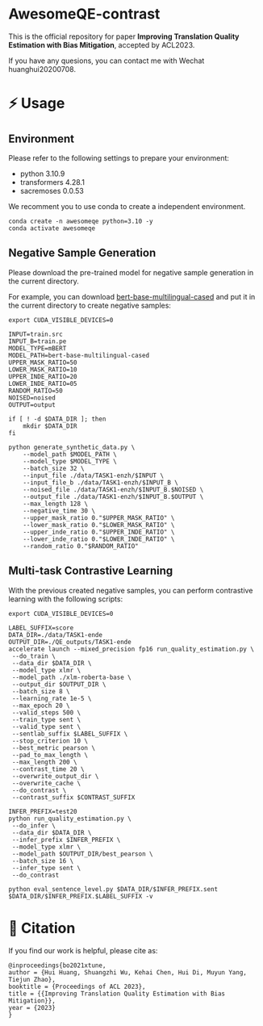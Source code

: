 # AwesomeQE-contrast

This is the official repository for paper **Improving Translation Quality Estimation with Bias Mitigation**, accepted by ACL2023.

If you have any quesions, you can contact me with Wechat huanghui20200708.

# ⚡️ Usage
## Environment
Please refer to the following settings to prepare your environment:
- python 3.10.9
- transformers 4.28.1
- sacremoses 0.0.53

We recomment you to use conda to create a independent environment.

```shell
conda create -n awesomeqe python=3.10 -y
conda activate awesomeqe
```
## Negative Sample Generation
Please download the pre-trained model for negative sample generation in the current directory.

For example, you can download [bert-base-multilingual-cased](https://huggingface.co/bert-base-multilingual-cased) and put it in the current directory to create negative samples:
```shell
export CUDA_VISIBLE_DEVICES=0

INPUT=train.src
INPUT_B=train.pe
MODEL_TYPE=mBERT
MODEL_PATH=bert-base-multilingual-cased
UPPER_MASK_RATIO=50
LOWER_MASK_RATIO=10
UPPER_INDE_RATIO=20
LOWER_INDE_RATIO=05
RANDOM_RATIO=50
NOISED=noised
OUTPUT=output

if [ ! -d $DATA_DIR ]; then
	mkdir $DATA_DIR
fi

python generate_synthetic_data.py \
	--model_path $MODEL_PATH \
	--model_type $MODEL_TYPE \
	--batch_size 32 \
	--input_file ./data/TASK1-enzh/$INPUT \
	--input_file_b ./data/TASK1-enzh/$INPUT_B \
	--noised_file ./data/TASK1-enzh/$INPUT_B.$NOISED \
	--output_file ./data/TASK1-enzh/$INPUT_B.$OUTPUT \
	--max_length 128 \
	--negative_time 30 \
	--upper_mask_ratio 0."$UPPER_MASK_RATIO" \
	--lower_mask_ratio 0."$LOWER_MASK_RATIO" \
	--upper_inde_ratio 0."$UPPER_INDE_RATIO" \
	--lower_inde_ratio 0."$LOWER_INDE_RATIO" \
	--random_ratio 0."$RANDOM_RATIO"
```

## Multi-task Contrastive Learning
With the previous created negative samples, you can perform contrastive learning with the following scripts:

```shell
export CUDA_VISIBLE_DEVICES=0

LABEL_SUFFIX=score
DATA_DIR=./data/TASK1-ende
OUTPUT_DIR=./QE_outputs/TASK1-ende
accelerate launch --mixed_precision fp16 run_quality_estimation.py \
 --do_train \
 --data_dir $DATA_DIR \
 --model_type xlmr \
 --model_path ./xlm-roberta-base \
 --output_dir $OUTPUT_DIR \
 --batch_size 8 \
 --learning_rate 1e-5 \
 --max_epoch 20 \
 --valid_steps 500 \
 --train_type sent \
 --valid_type sent \
 --sentlab_suffix $LABEL_SUFFIX \
 --stop_criterion 10 \
 --best_metric pearson \
 --pad_to_max_length \
 --max_length 200 \
 --contrast_time 20 \
 --overwrite_output_dir \
 --overwrite_cache \
 --do_contrast \
 --contrast_suffix $CONTRAST_SUFFIX

INFER_PREFIX=test20
python run_quality_estimation.py \
 --do_infer \
 --data_dir $DATA_DIR \
 --infer_prefix $INFER_PREFIX \
 --model_type xlmr \
 --model_path $OUTPUT_DIR/best_pearson \
 --batch_size 16 \
 --infer_type sent \
 --do_contrast

python eval_sentence_level.py $DATA_DIR/$INFER_PREFIX.sent $DATA_DIR/$INFER_PREFIX.$LABEL_SUFFIX -v

```
# 💬 Citation
If you find our work is helpful, please cite as:

```
@inproceedings{bo2021xtune,
author = {Hui Huang, Shuangzhi Wu, Kehai Chen, Hui Di, Muyun Yang, Tiejun Zhao},
booktitle = {Proceedings of ACL 2023},
title = {{Improving Translation Quality Estimation with Bias Mitigation}},
year = {2023}
}
```